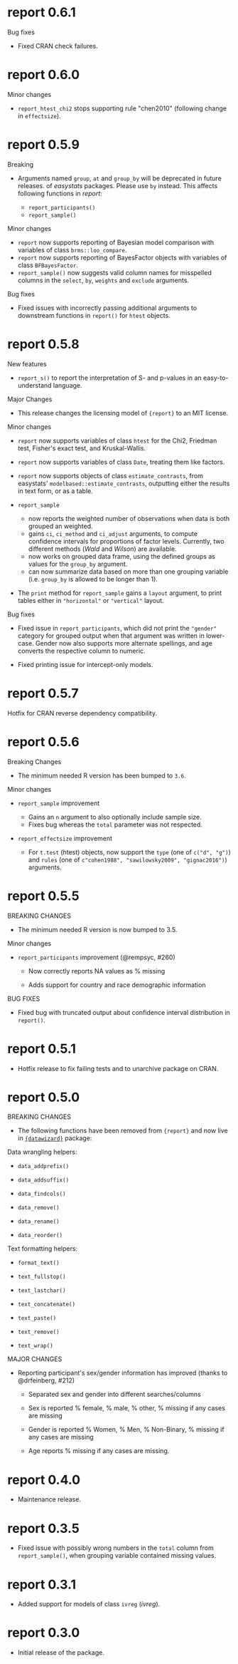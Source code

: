 # report 0.6.1

Bug fixes

* Fixed CRAN check failures.

# report 0.6.0

Minor changes
* `report_htest_chi2` stops supporting rule "chen2010" (following change in `effectsize`).

# report 0.5.9

Breaking

* Arguments named `group`, `at` and `group_by` will be deprecated in future
  releases. of _easystats_ packages. Please use `by` instead. This affects
  following functions in *report*:

  * `report_participants()`
  * `report_sample()`

Minor changes

* `report` now supports reporting of Bayesian model comparison with variables of class `brms::loo_compare`.
* `report` now supports reporting of BayesFactor objects with variables of class `BFBayesFactor`.
* `report_sample()` now suggests valid column names for misspelled columns in the `select`, `by`, `weights` and `exclude` arguments.

Bug fixes

* Fixed issues with incorrectly passing additional arguments to downstream
  functions in `report()` for `htest` objects.

# report 0.5.8

New features

* `report_s()` to report the interpretation of S- and p-values in an easy-to-understand
  language.

Major Changes

* This release changes the licensing model of `{report}` to an MIT license.

Minor changes

* `report` now supports variables of class `htest` for the Chi2, Friedman test, Fisher's exact test, and Kruskal-Wallis.

* `report` now supports variables of class `Date`, treating them like factors.

* `report` now supports objects of class `estimate_contrasts`, from easystats'
  `modelbased::estimate_contrasts`, outputting either the results in text form,
  or as a table.

* `report_sample`
  * now reports the weighted number of observations when data
  is both grouped an weighted.
  * gains `ci`, `ci_method` and `ci_adjust` arguments, to compute
  confidence intervals for proportions of factor levels. Currently, two different
  methods (*Wald* and *Wilson*) are available.
  * now works on grouped data frame, using the defined groups as
  values for the `group_by` argument.
  * can now summarize data based on more than one grouping variable
  (i.e. `group_by` is allowed to be longer than 1).

* The `print` method for `report_sample` gains a `layout` argument, to print
  tables either in `"horizontal"` or `"vertical"` layout.

Bug fixes

* Fixed issue in `report_participants`, which did not print the `"gender"`
  category for grouped output when that argument was written in lower-case.
  Gender now also supports more alternate spellings, and age converts the
  respective column to numeric.

* Fixed printing issue for intercept-only models.

# report 0.5.7

Hotfix for CRAN reverse dependency compatibility.

# report 0.5.6

Breaking Changes

- The minimum needed R version has been bumped to `3.6`.

Minor changes

* `report_sample` improvement
  * Gains an `n` argument to also optionally include sample size.
  * Fixes bug whereas the `total` parameter was not respected.

* `report_effectsize` improvement
  * For `t.test` (htest) objects, now support the `type` (one of `c("d", "g")`)
    and `rules` (one of `c"cohen1988", "sawilowsky2009", "gignac2016")`)
    arguments.

# report 0.5.5

BREAKING CHANGES

* The minimum needed R version is now bumped to 3.5.

Minor changes

* `report_participants` improvement (@rempsyc, #260)

    * Now correctly reports NA values as % missing

    * Adds support for country and race demographic information

BUG FIXES

* Fixed bug with truncated output about confidence interval distribution in
  `report()`.

# report 0.5.1

* Hotfix release to fix failing tests and to unarchive package on CRAN.

# report 0.5.0

BREAKING CHANGES

* The following functions have been removed from `{report}` and now live in
  [`{datawizard}`](https://easystats.github.io/datawizard/reference/index.html)
  package:

Data wrangling helpers:

- `data_addprefix()`

- `data_addsuffix()`

- `data_findcols()`

- `data_remove()`

- `data_rename()`

- `data_reorder()`

Text formatting helpers:

- `format_text()`

- `text_fullstop()`

- `text_lastchar()`

- `text_concatenate()`

- `text_paste()`

- `text_remove()`

- `text_wrap()`

MAJOR CHANGES

* Reporting participant's sex/gender information has improved (thanks to
  @drfeinberg, #212)

    - Separated sex and gender into different searches/columns

    - Sex is reported % female, % male, % other, % missing if any cases are missing

    - Gender is reported % Women, % Men, % Non-Binary, % missing if any cases are missing

    - Age reports % missing if any cases are missing.

# report 0.4.0

* Maintenance release.

# report 0.3.5

* Fixed issue with possibly wrong numbers in the `total` column from
  `report_sample()`, when grouping variable contained missing values.

# report 0.3.1

* Added support for models of class `ivreg` (*ivreg*).

# report 0.3.0

* Initial release of the package.
